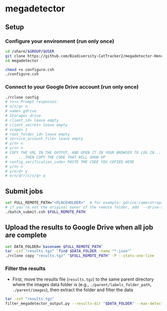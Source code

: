 # megadetector

## Setup

### Configure your environment (run only once)

```sh
cd /share/$GROUP/$USER
git clone https://github.com/Biodiversity-CatTracker2/megadetector-Henry2.git megadetector
cd megadetector

chmod +x configure.csh
./configure.csh
```

### Connect to your Google Drive account (run only once)

```sh
./rclone config
# >>>> Prompt responses:
# n/s/q> n
# name> gdrive
# Storage> drive
# client_id> leave empty
# client_secret> leave empty
# scope> 1
# root_folder_id> leave empty
# service_account_file> leave empty
# y/n> n
# y/n> n
# COPY THE URL IN THE OUTPUT, AND OPEN IT IN YOUR BROWSER TO LOG IN...
#     ...THEN COPY THE CODE THAT WILL SHOW UP
# config_verification_code> PASTE THE CODE YOU COPIED HERE
# y/n> n
# y/e/d> y
# e/n/d/r/c/s/q> q
```

## Submit jobs

```sh
set FULL_REMOTE_PATH="<PLACEHOLDER>"  # for example: gdrive:cameratrap/deployments
# if you're not the original owner of the remote folder, add `--drive-shared-with-me` to `rclone` commands
./batch_submit.csh $FULL_REMOTE_PATH
```

## Upload the results to Google Drive when all job are complete

```sh
set DATA_FOLDER=`basename $FULL_REMOTE_PATH`
tar -czf "results.tgz" `find $DATA_FOLDER -name "*.json"`
./rclone copy "results.tgz" "$FULL_REMOTE_PATH" -P --stats-one-line
```

### Filter the results

- First, move the results file (`results.tgz`) to the same parent directory where the images data folder is (e.g., `./parent/labels_folder_path`, `./parent/images`), then extract the folder and filter the data

```sh
tar -zxf "results.tgz"
filter_megadetector_output.py --results-dir "$DATA_FOLDER" --max-detection-conf 0.3  # accepted values: 0.1-0.9
```
